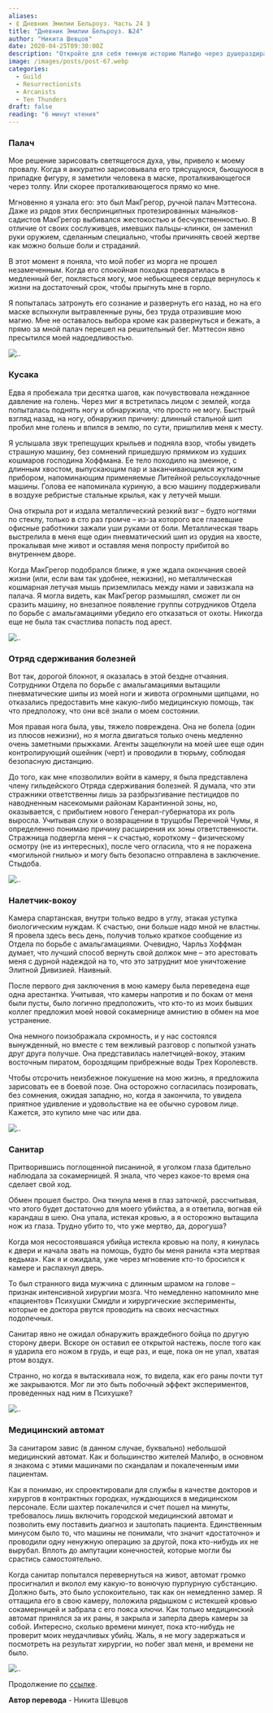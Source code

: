 ```yaml
---
aliases: 
- ⟪ Дневник Эмилии Бельроуз. Часть 24 ⟫
title: "Дневник Эмилии Бельроуз. №24"
author: "Никита Шевцов"
date: 2020-04-25T09:30:00Z
description: "Откройте для себя темную историю Малифо через душераздирающую встречу художника и безжалостной руки МакГрегора, приспешника Маттесона. Хватит ли магии художницы, чтобы избежать жестокой участи, которая ждет ее от рук МакГрегора? Читай дальше что бы узнать. | мистический рассказ"
image: /images/posts/post-67.webp
categories: 
  - Guild
  - Resurrectionists
  - Arcanists
  - Ten Thunders
draft: false
reading: "6 минут чтения"
---
```


### Палач

Мое решение зарисовать светящегося духа, увы, привело к моему провалу. Когда я аккуратно зарисовывала его трясущуюся, бьющуюся в припадке фигуру, я заметили человека в маске, проталкивающегося через толпу. Или скорее проталкивающегося прямо ко мне.

Мгновенно я узнала его: это был МакГрегор, ручной палач Мэттесона. Даже из рядов этих беспринципных протезированных маньяков-садистов МакГрегор выбивался жестокостью и бесчувственностью. В отличие от своих сослуживцев, имевших пальцы-клинки, он заменил руки оружием, сделанным специально, чтобы причинять своей жертве как можно больше боли и страданий.

В этот момент я поняла, что мой побег из морга не прошел незамеченным. Когда его спокойная походка превратилась в медленный бег, поклясться могу, мое небьющееся сердце вернулось к жизни на достаточный срок, чтобы прыгнуть мне в горло.

Я попыталась затронуть его сознание и развернуть его назад, но на его маске вспыхнули вытравленные руны, без труда отразившие мою магию. Мне не оставалось выбора кроме как развернуться и бежать, а прямо за мной палач перешел на решительный бег. Мэттесон явно пресытился моей надоедливостью.

![..](/images/posts/post-80_img5.webp)


### Кусака

Едва я пробежала три десятка шагов, как почувствовала нежданное давление на голень. Через миг я встретилась лицом с землей, когда попыталась поднять ногу и обнаружила, что просто не могу. Быстрый взгляд назад, на ногу, обнаружил причину: длинный стальной шип пробил мне голень и впился в землю, по сути, пришпилив меня к месту.

Я услышала звук трепещущих крыльев и подняла взор, чтобы увидеть страшную машину, без сомнений пришедшую прямиком из худших кошмаров господина Хоффмана. Ее тело походило на змеиное, с длинным хвостом, выпускающим пар и заканчивающимся жутким прибором, напоминающим применяемые Литейной рельсоукладочные машины. Голова ее напоминала куриную, а всю машину поддерживали в воздухе ребристые стальные крылья, как у летучей мыши.

Она открыла рот и издала металлический резкий визг – будто ногтями по стеклу, только в сто раз громче – из-за которого все глазевшие офисные работники зажали уши руками от боли. Металлическая тварь выстрелила в меня еще один пневматический шип из орудия на хвосте, прокалывая мне живот и оставляя меня попросту прибитой во внутреннем дворе.

Когда МакГрегор подобрался ближе, я уже ждала окончания своей жизни (или, если вам так удобнее, нежизни), но металлическая кошмарная летучая мышь приземлилась между нами и завизжала на палача. Я могла видеть, как МакГрегор размышлял, сможет ли он сразить машину, но внезапное появление группы сотрудников Отдела по борьбе с амальгамациями убедило его отказаться от охоты. Никогда еще не была так счастлива попасть под арест.

![..](/images/posts/post-79_img2.webp)


### Отряд сдерживания болезней

Вот так, дорогой блокнот, я оказалась в этой бездне отчаяния. Сотрудники Отдела по борьбе с амальгамациями вытащили пневматические шипы из моей ноги и живота огромными щипцами, но отказались предоставить мне какую-либо медицинскую помощь, так что предположу, что они всё знали о моем состоянии.

Моя правая нога была, увы, тяжело повреждена. Она не болела (один из плюсов нежизни), но я могла двигаться только очень медленно очень заметными прыжками. Агенты защелкнули на моей шее еще один контролирующий ошейник (черт) и проводили в тюрьму, соблюдая безопасную дистанцию.

До того, как мне «позволили» войти в камеру, я была представлена члену гильдейского Отряда сдерживания болезней. Я думала, что эти стражники ответственны лишь за разбрызгивание пестицидов по наводненным насекомыми районам Карантинной зоны, но, оказывается, с прибытием нового Генерал-губернатора их роль выросла. Учитывая слухи о возвращении в трущобы Перечной Чумы, я определенно понимаю причину расширения их зоны ответственности. Стражница подвергла меня – к счастью, короткому – физическому осмотру (не из интересных), после чего огласила, что я не поражена «могильной гнилью» и могу быть безопасно отправлена в заключение. Стыдоба.

![..](/images/posts/post-79_img3.webp)


### Налетчик-вокоу

Камера спартанская, внутри только ведро в углу, этакая уступка биологическим нуждам. К счастью, они больше надо мной не властны. Я провела здесь весь день, получив только краткое сообщение из Отдела по борьбе с амальгамациями. Очевидно, Чарльз Хоффман думает, что лучший способ вернуть свой должок мне – это арестовать меня с дурной надеждой на то, что это затруднит мое уничтожение Элитной Дивизией. Наивный.

После первого дня заключения в мою камеру была переведена еще одна арестантка. Учитывая, что камеры напротив и по бокам от меня были пусты, было логично предположить, что кто-то из моих бывших коллег предложил моей новой сокамернице амнистию в обмен на мое устранение.

Она немного поизображала скромность, и у нас состоялся вынужденный, но вместе с тем вежливый разговор с попыткой узнать друг друга получше. Она представилась налетчицей-вокоу, этаким восточным пиратом, бороздящим прибрежные воды Трех Королевств.

Чтобы отсрочить неизбежное покушение на мою жизнь, я предложила зарисовать ее в боевой позе. Она осторожно согласилась позировать, без сомнения, ожидая западню, но, когда я закончила, то увидела приятное удивление и удовольствие на ее обычно суровом лице. Кажется, это купило мне час или два.

![..](/images/posts/post-79_img4.webp)


### Санитар

Притворившись поглощенной писаниной, я уголком глаза бдительно наблюдала за сокамерницей. Я знала, что через какое-то время она сделает свой ход.

Обмен прошел быстро. Она ткнула меня в глаз заточкой, рассчитывая, что этого будет достаточно для моего убийства, а я ответила, вогнав ей карандаш в шею. Она упала, истекая кровью, а я осторожно вытащила нож из глаза. Трудно убито то, что уже мертво, да, дорогуша?

Когда моя несостоявшаяся убийца истекла кровью на полу, я кинулась к двери и начала звать на помощь, будто бы меня ранила «эта мертвая ведьма». Как я и ожидала, уже через мгновение кто-то бросился к камере и распахнул дверь.

То был странного вида мужчина с длинным шрамом на голове – признак интенсивной хирургии мозга. Что немедленно напомнило мне «пациентов» Психушки Смидли и хирургические эксперименты, которые ее доктора рвутся проводить на своих несчастных подопечных.

Санитар явно не ожидал обнаружить враждебного бойца по другую сторону двери. Вскоре он оставил ее открытой настежь, после того как я ударила его ножом в грудь, и еще раз, и еще, пока он не упал, хватая ртом воздух.

Странно, но когда я вытаскивала нож, то видела, как его раны почти тут же закрываются. Мог ли это быть побочный эффект экспериментов, проведенных над ним в Психушке?

![..](/images/posts/post-79_img5.webp)


### Медицинский автомат

За санитаром завис (в данном случае, буквально) небольшой медицинский автомат. Как и большинство жителей Малифо, в основном я знакома с этими машинами по скандалам и покалеченным ими пациентам.

Как я понимаю, их спроектировали для службы в качестве докторов и хирургов в контрактных городках, нуждающихся в медицинском персонале. Если шахтер покалечился и счет пошел на минуты, требовалось лишь включить городской медицинский автомат и позволить ему поставить диагноз и заштопать пациента. Единственным минусом было то, что машины не понимали, что значит «достаточно» и проводили одну ненужную операцию за другой, пока кто-нибудь их не вырубал. Вплоть до ампутации конечностей, которые могли бы срастись самостоятельно.

Когда санитар попытался перевернуться на живот, автомат громко просигналил и вколол ему какую-то вонючую пурпурную субстанцию. Должно быть, это было успокоительно, так как он немедленно замер. Я оттащила его в свою камеру, положила рядышком с истекшей кровью сокамерницей и забрала с его пояса ключи. Как только медицинский автомат принялся за их раны, я закрыла и заперла дверь камеры за собой. Интересно, сколько времени минует, пока кто-нибудь не проверит моих неудачливых убийц. Жаль, я не могу задержаться и посмотреть на результат хирургии, но побег звал меня, и времени не было.

![..](/images/posts/post-79_img6.webp)


Продолжение по [ссылке](http://malifaux.ru/posts/post-80).


**Автор перевода** - Никита Шевцов



